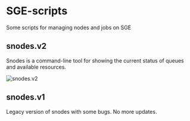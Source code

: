 # SGE-scripts

Some scripts for managing nodes and jobs on SGE

## snodes.v2

Snodes is a command-line tool for showing the current status of queues and available resources.

![snodes.v2](https://github.com/zengxiaofei/SGE-scripts/blob/master/snodes_v2/screenshot.png)

## snodes.v1

Legacy version of snodes with some bugs. No more updates.
